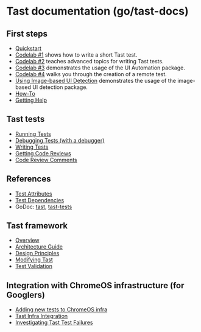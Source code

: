 # Tast documentation (go/tast-docs)

## First steps

*   [Quickstart](quickstart.md)
*   [Codelab #1](codelab_1.md) shows how to write a short Tast test.
*   [Codelab #2](codelab_2.md) teaches advanced topics for writing Tast tests.
*   [Codelab #3](codelab_3.md) demonstrates the usage of the UI Automation package.
*   [Codelab #4](codelab_4.md) walks you through the creation of a remote test.
*   [Using Image-based UI Detection](using_uidetection.md) demonstrates the
    usage of the image-based UI detection package.
*   [How-To](howto.md)
*   [Getting Help](getting_help.md)

## Tast tests

*   [Running Tests](running_tests.md)
*   [Debugging Tests (with a debugger)](debugger.md)
*   [Writing Tests](writing_tests.md)
*   [Getting Code Reviews](code_reviews.md)
*   [Code Review Comments](code_review_comments.md)

## References

*   [Test Attributes](test_attributes.md)
*   [Test Dependencies](test_dependencies.md)
*   GoDoc:
    [tast](https://godoc.org/chromium.googlesource.com/chromiumos/platform/tast.git/src),
    [tast-tests](https://godoc.org/chromium.googlesource.com/chromiumos/platform/tast-tests.git/src)

## Tast framework

*   [Overview](overview.md)
*   [Architecture Guide](ARCHITECTURE.md)
*   [Design Principles](design_principles.md)
*   [Modifying Tast](modifying_tast.md)
*   [Test Validation](test_validation.md)

## Integration with ChromeOS infrastructure (for Googlers)

*   [Adding new tests to ChromeOS infra](http://go/tast-add-test)
*   [Tast Infra Integration](http://go/tast-infra)
*   [Investigating Tast Test Failures](http://go/tast-failures)
